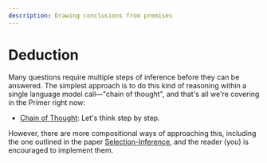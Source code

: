 ```yaml
---
description: Drawing conclusions from premises
---
```


# Deduction

Many questions require multiple steps of inference before they can be answered. The simplest approach is to do this kind of reasoning within a single language model call—"chain of thought", and that's all we're covering in the Primer right now:

* [Chain of Thought](chain-of-thought.md): Let's think step by step.

However, there are more compositional ways of approaching this, including the one outlined in the paper [Selection-Inference](https://arxiv.org/abs/2205.09712), and the reader (you) is encouraged to implement them.
